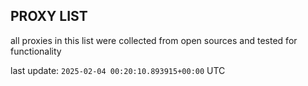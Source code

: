 ## PROXY LIST

all proxies in this list were collected from open sources and tested for functionality

last update: `2025-02-04 00:20:10.893915+00:00` UTC